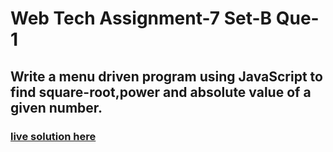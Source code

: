 # Web Tech Assignment-7 Set-B Que-1
## Write a menu driven program using JavaScript to find square-root,power and absolute value of a given number.
### [live solution here](https://sandesh-at-git.github.io/WebTech-Assn-7-Set-B-Q1/)
